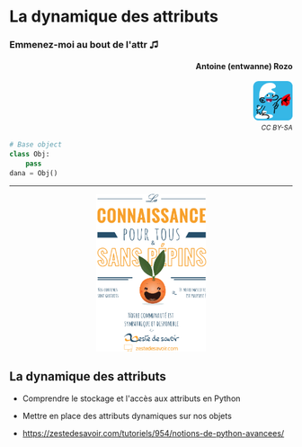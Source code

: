 # La dynamique des attributs
### Emmenez-moi au bout de l'attr ♫
#### <div align="right">Antoine (entwanne) Rozo</div>

<div align="right"><img src="schtroumpf_flat_rounded.png" style="width: 5em;" /></div>

<div align="right"><small><i>CC BY-SA</i></small></div>

```python skip
# Base object
class Obj:
    pass
dana = Obj()
```

--------------------

<center><img src="zestedesavoir.png" style="height: 20em;" /></center>

## La dynamique des attributs

* Comprendre le stockage et l'accès aux attributs en Python
* Mettre en place des attributs dynamiques sur nos objets

* <https://zestedesavoir.com/tutoriels/954/notions-de-python-avancees/>
